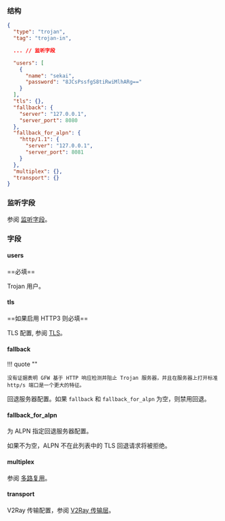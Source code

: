 ### 结构

```json
{
  "type": "trojan",
  "tag": "trojan-in",

  ... // 监听字段

  "users": [
    {
      "name": "sekai",
      "password": "8JCsPssfgS8tiRwiMlhARg=="
    }
  ],
  "tls": {},
  "fallback": {
    "server": "127.0.0.1",
    "server_port": 8080
  },
  "fallback_for_alpn": {
    "http/1.1": {
      "server": "127.0.0.1",
      "server_port": 8081
    }
  },
  "multiplex": {},
  "transport": {}
}
```

### 监听字段

参阅 [监听字段](/zh/configuration/shared/listen/)。

### 字段

#### users

==必填==

Trojan 用户。

#### tls

==如果启用 HTTP3 则必填==

TLS 配置, 参阅 [TLS](/zh/configuration/shared/tls/#inbound)。

#### fallback

!!! quote ""

    没有证据表明 GFW 基于 HTTP 响应检测并阻止 Trojan 服务器，并且在服务器上打开标准 http/s 端口是一个更大的特征。

回退服务器配置。如果 `fallback` 和 `fallback_for_alpn` 为空，则禁用回退。

#### fallback_for_alpn

为 ALPN 指定回退服务器配置。

如果不为空，ALPN 不在此列表中的 TLS 回退请求将被拒绝。

#### multiplex

参阅 [多路复用](/zh/configuration/shared/multiplex#inbound)。

#### transport

V2Ray 传输配置，参阅 [V2Ray 传输层](/zh/configuration/shared/v2ray-transport/)。